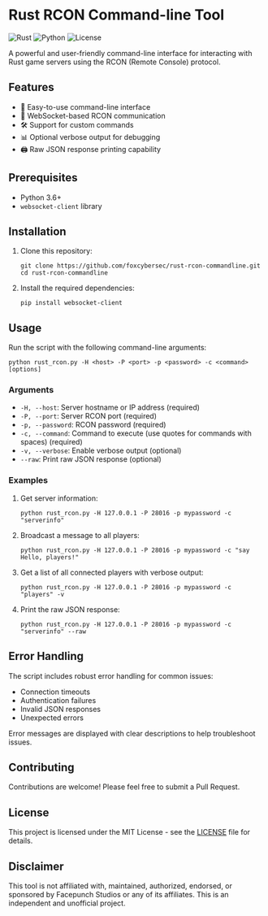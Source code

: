 # Rust RCON Command-line Tool

![Rust](https://img.shields.io/badge/game-Rust-red)
![Python](https://img.shields.io/badge/language-Python-blue)
![License](https://img.shields.io/badge/license-MIT-green)

A powerful and user-friendly command-line interface for interacting with Rust game servers using the RCON (Remote Console) protocol.

## Features

- 🚀 Easy-to-use command-line interface
- 🔐 WebSocket-based RCON communication
- 🛠 Support for custom commands
- 📊 Optional verbose output for debugging
- 🖨 Raw JSON response printing capability

## Prerequisites

- Python 3.6+
- `websocket-client` library

## Installation

1. Clone this repository:
   ```
   git clone https://github.com/foxcybersec/rust-rcon-commandline.git
   cd rust-rcon-commandline
   ```

2. Install the required dependencies:
   ```
   pip install websocket-client
   ```

## Usage

Run the script with the following command-line arguments:

```
python rust_rcon.py -H <host> -P <port> -p <password> -c <command> [options]
```

### Arguments

- `-H, --host`: Server hostname or IP address (required)
- `-P, --port`: Server RCON port (required)
- `-p, --password`: RCON password (required)
- `-c, --command`: Command to execute (use quotes for commands with spaces) (required)
- `-v, --verbose`: Enable verbose output (optional)
- `--raw`: Print raw JSON response (optional)

### Examples

1. Get server information:
   ```
   python rust_rcon.py -H 127.0.0.1 -P 28016 -p mypassword -c "serverinfo"
   ```

2. Broadcast a message to all players:
   ```
   python rust_rcon.py -H 127.0.0.1 -P 28016 -p mypassword -c "say Hello, players!"
   ```

3. Get a list of all connected players with verbose output:
   ```
   python rust_rcon.py -H 127.0.0.1 -P 28016 -p mypassword -c "players" -v
   ```

4. Print the raw JSON response:
   ```
   python rust_rcon.py -H 127.0.0.1 -P 28016 -p mypassword -c "serverinfo" --raw
   ```

## Error Handling

The script includes robust error handling for common issues:

- Connection timeouts
- Authentication failures
- Invalid JSON responses
- Unexpected errors

Error messages are displayed with clear descriptions to help troubleshoot issues.

## Contributing

Contributions are welcome! Please feel free to submit a Pull Request.

## License

This project is licensed under the MIT License - see the [LICENSE](LICENSE) file for details.

## Disclaimer

This tool is not affiliated with, maintained, authorized, endorsed, or sponsored by Facepunch Studios or any of its affiliates. This is an independent and unofficial project.
